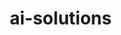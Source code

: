 # ai-solutions
<!DOCTYPE html>
<html lang="de">
<head>
    <meta charset="UTF-8">
    <meta name="viewport" content="width=device-width, initial-scale=1.0">
    <title>PackageAI - Intelligente Verpackungslösungen für E-Commerce</title>
    <style>
        * {
            margin: 0;
            padding: 0;
            box-sizing: border-box;
        }

        body {
            font-family: 'Segoe UI', Tahoma, Geneva, Verdana, sans-serif;
            line-height: 1.6;
            color: #ffffff;
            background: #000000;
            overflow-x: hidden;
        }

        .container {
            max-width: 1200px;
            margin: 0 auto;
            padding: 0 20px;
        }

        /* Header */
        header {
            background: rgba(0, 0, 0, 0.95);
            color: white;
            padding: 1rem 0;
            position: fixed;
            width: 100%;
            top: 0;
            z-index: 1000;
            backdrop-filter: blur(20px);
            border-bottom: 1px solid rgba(255, 255, 255, 0.1);
        }

        nav {
            display: flex;
            justify-content: space-between;
            align-items: center;
        }

        .logo {
            font-size: 1.8rem;
            font-weight: bold;
            color: #ffffff;
            text-transform: uppercase;
            letter-spacing: 2px;
        }

        .nav-links {
            display: flex;
            list-style: none;
            gap: 2rem;
        }

        .nav-links a {
            color: white;
            text-decoration: none;
            transition: all 0.3s ease;
            position: relative;
            font-weight: 500;
        }

        .nav-links a:hover {
            color: #cccccc;
            transform: translateY(-2px);
        }

        .nav-links a::after {
            content: '';
            position: absolute;
            width: 0;
            height: 2px;
            bottom: -5px;
            left: 0;
            background: white;
            transition: width 0.3s ease;
        }

        .nav-links a:hover::after {
            width: 100%;
        }

        .cta-button {
            background: #ffffff;
            color: #000000;
            padding: 12px 24px;
            border: none;
            border-radius: 5px;
            cursor: pointer;
            transition: all 0.3s ease;
            text-decoration: none;
            font-weight: 600;
            text-transform: uppercase;
            letter-spacing: 1px;
        }

        .cta-button:hover {
            background: #cccccc;
            transform: translateY(-3px);
            box-shadow: 0 10px 30px rgba(255, 255, 255, 0.2);
        }

        /* Hero Section */
        .hero {
            background: #000000;
            color: white;
            padding: 150px 0 100px;
            text-align: center;
            position: relative;
            overflow: hidden;
        }

        .hero::before {
            content: '';
            position: absolute;
            top: 0;
            left: 0;
            right: 0;
            bottom: 0;
            background: radial-gradient(circle at 30% 40%, rgba(255, 255, 255, 0.05) 0%, transparent 50%),
                        radial-gradient(circle at 80% 10%, rgba(255, 255, 255, 0.03) 0%, transparent 50%),
                        radial-gradient(circle at 40% 80%, rgba(255, 255, 255, 0.04) 0%, transparent 50%);
            animation: float 20s ease-in-out infinite;
        }

        @keyframes float {
            0%, 100% { transform: translateY(0px) rotate(0deg); }
            50% { transform: translateY(-20px) rotate(180deg); }
        }

        .hero-content {
            position: relative;
            z-index: 2;
        }

        .hero h1 {
            font-size: 4rem;
            margin-bottom: 1.5rem;
            font-weight: 100;
            letter-spacing: 3px;
            text-transform: uppercase;
            animation: slideInUp 1s ease;
        }

        .hero p {
            font-size: 1.4rem;
            margin-bottom: 3rem;
            opacity: 0.8;
            font-weight: 300;
            max-width: 800px;
            margin-left: auto;
            margin-right: auto;
            animation: slideInUp 1s ease 0.2s both;
        }

        @keyframes slideInUp {
            from {
                opacity: 0;
                transform: translateY(30px);
            }
            to {
                opacity: 1;
                transform: translateY(0);
            }
        }

        /* Features Section */
        .features {
            padding: 100px 0;
            background: #ffffff;
            color: #000000;
        }

        .section-title {
            text-align: center;
            font-size: 3rem;
            margin-bottom: 4rem;
            font-weight: 100;
            text-transform: uppercase;
            letter-spacing: 2px;
            position: relative;
        }

        .section-title::after {
            content: '';
            position: absolute;
            bottom: -15px;
            left: 50%;
            transform: translateX(-50%);
            width: 100px;
            height: 2px;
            background: #000000;
        }

        .features-grid {
            display: grid;
            grid-template-columns: repeat(auto-fit, minmax(350px, 1fr));
            gap: 3rem;
            margin-top: 5rem;
        }

        .feature-card {
            background: #000000;
            color: #ffffff;
            padding: 3rem;
            border-radius: 0;
            border: 1px solid rgba(255, 255, 255, 0.1);
            transition: all 0.3s ease;
            position: relative;
            overflow: hidden;
        }

        .feature-card::before {
            content: '';
            position: absolute;
            top: 0;
            left: 0;
            right: 0;
            height: 3px;
            background: #ffffff;
            transform: scaleX(0);
            transition: transform 0.3s ease;
        }

        .feature-card:hover::before {
            transform: scaleX(1);
        }

        .feature-card:hover {
            transform: translateY(-10px);
            border-color: rgba(255, 255, 255, 0.3);
        }

        .feature-icon {
            width: 80px;
            height: 80px;
            border: 2px solid #ffffff;
            border-radius: 50%;
            display: flex;
            align-items: center;
            justify-content: center;
            margin-bottom: 2rem;
            font-size: 2rem;
            color: white;
        }

        .feature-card h3 {
            font-size: 1.5rem;
            margin-bottom: 1rem;
            text-transform: uppercase;
            letter-spacing: 1px;
            font-weight: 300;
        }

        .feature-card p {
            opacity: 0.8;
            line-height: 1.8;
            font-weight: 300;
        }

        /* Stats Section */
        .stats {
            background: #000000;
            color: white;
            padding: 80px 0;
            border-top: 1px solid rgba(255, 255, 255, 0.1);
            border-bottom: 1px solid rgba(255, 255, 255, 0.1);
        }

        .stats-grid {
            display: grid;
            grid-template-columns: repeat(auto-fit, minmax(200px, 1fr));
            gap: 3rem;
            text-align: center;
        }

        .stat-item h3 {
            font-size: 4rem;
            margin-bottom: 1rem;
            font-weight: 100;
            color: #ffffff;
        }

        .stat-item p {
            text-transform: uppercase;
            letter-spacing: 2px;
            font-weight: 300;
            opacity: 0.8;
        }

        /* How it Works */
        .how-it-works {
            padding: 100px 0;
            background: #ffffff;
            color: #000000;
        }

        .steps {
            display: grid;
            grid-template-columns: repeat(auto-fit, minmax(300px, 1fr));
            gap: 4rem;
            margin-top: 5rem;
        }

        .step {
            text-align: center;
            position: relative;
        }

        .step-number {
            width: 100px;
            height: 100px;
            border: 3px solid #000000;
            color: #000000;
            border-radius: 50%;
            display: flex;
            align-items: center;
            justify-content: center;
            font-size: 2.5rem;
            font-weight: 100;
            margin: 0 auto 2rem;
            transition: all 0.3s ease;
        }

        .step:hover .step-number {
            background: #000000;
            color: #ffffff;
        }

        .step h3 {
            font-size: 1.5rem;
            margin-bottom: 1rem;
            text-transform: uppercase;
            letter-spacing: 1px;
            font-weight: 300;
        }

        .step p {
            opacity: 0.7;
            line-height: 1.8;
            font-weight: 300;
        }

        /* About Section */
        .about {
            padding: 100px 0;
            background: #000000;
            color: #ffffff;
        }

        .about-content {
            max-width: 800px;
            margin: 0 auto;
            text-align: center;
        }

        .about h2 {
            font-size: 3rem;
            margin-bottom: 3rem;
            font-weight: 100;
            text-transform: uppercase;
            letter-spacing: 2px;
        }

        .about p {
            font-size: 1.2rem;
            line-height: 2;
            opacity: 0.8;
            font-weight: 300;
            margin-bottom: 2rem;
        }

        /* Contact */
        .contact {
            background: #ffffff;
            color: #000000;
            padding: 100px 0;
        }

        .contact-form {
            max-width: 600px;
            margin: 0 auto;
        }

        .form-group {
            margin-bottom: 2rem;
        }

        .form-group input,
        .form-group textarea {
            width: 100%;
            padding: 20px;
            border: 2px solid #000000;
            border-radius: 0;
            background: transparent;
            color: #000000;
            font-size: 1rem;
            transition: all 0.3s ease;
        }

        .form-group input:focus,
        .form-group textarea:focus {
            outline: none;
            border-color: #666666;
            background: rgba(0, 0, 0, 0.05);
        }

        .form-group input::placeholder,
        .form-group textarea::placeholder {
            color: rgba(0, 0, 0, 0.5);
            text-transform: uppercase;
            letter-spacing: 1px;
            font-weight: 300;
        }

        /* Footer */
        footer {
            background: #000000;
            color: white;
            padding: 60px 0 30px;
            text-align: center;
            border-top: 1px solid rgba(255, 255, 255, 0.1);
        }

        footer p {
            opacity: 0.7;
            font-weight: 300;
            letter-spacing: 1px;
        }

        /* Responsive */
        @media (max-width: 768px) {
            .nav-links {
                display: none;
            }
            
            .hero h1 {
                font-size: 2.5rem;
            }
            
            .section-title {
                font-size: 2rem;
            }
            
            .features-grid,
            .steps {
                grid-template-columns: 1fr;
            }
        }

        .animate-on-scroll {
            opacity: 0;
            transform: translateY(50px);
            transition: all 1s ease;
        }

        .animate-on-scroll.animate {
            opacity: 1;
            transform: translateY(0);
        }

        /* Mobile Menu */
        .mobile-menu {
            display: none;
            color: white;
            font-size: 1.5rem;
            cursor: pointer;
        }

        @media (max-width: 768px) {
            .mobile-menu {
                display: block;
            }
        }
    </style>
</head>
<body>
    <header>
        <nav class="container">
            <div class="logo">PackageAI</div>
            <ul class="nav-links">
                <li><a href="#home">Home</a></li>
                <li><a href="#features">Features</a></li>
                <li><a href="#about">Über uns</a></li>
                <li><a href="#contact">Kontakt</a></li>
            </ul>
            <div class="mobile-menu">☰</div>
            <a href="#contact" class="cta-button">Demo anfordern</a>
        </nav>
    </header>

    <section id="home" class="hero">
        <div class="container">
            <div class="hero-content">
                <h1>Intelligente Verpackung</h1>
                <p>Revolutionieren Sie Ihre Verpackungsprozesse mit KI-gestützter Optimierung. Reduzieren Sie Kosten, verbessern Sie die Nachhaltigkeit und steigern Sie die Kundenzufriedenheit durch präzise Algorithmen.</p>
                <a href="#contact" class="cta-button">Jetzt starten</a>
            </div>
        </div>
    </section>

    <section id="features" class="features">
        <div class="container">
            <h2 class="section-title animate-on-scroll">Warum PackageAI?</h2>
            <div class="features-grid">
                <div class="feature-card animate-on-scroll">
                    <div class="feature-icon">AI</div>
                    <h3>KI-Optimierung</h3>
                    <p>Unsere fortschrittliche künstliche Intelligenz analysiert Ihre Produkte in Echtzeit und bestimmt die optimale Verpackungsgröße und -art für jede einzelne Bestellung.</p>
                </div>
                <div class="feature-card animate-on-scroll">
                    <div class="feature-icon">€</div>
                    <h3>Kosteneinsparung</h3>
                    <p>Reduzieren Sie Verpackungskosten signifikant durch intelligente Materialauswahl, optimierte Größenbestimmung und Minimierung von Verschwendung.</p>
                </div>
                <div class="feature-card animate-on-scroll">
                    <div class="feature-icon">♻</div>
                    <h3>Nachhaltigkeit</h3>
                    <p>Minimieren Sie Ihren ökologischen Fußabdruck durch optimierte Verpackungsgrößen, umweltfreundliche Materialauswahl und Reduktion von Überverpackung.</p>
                </div>
                <div class="feature-card animate-on-scroll">
                    <div class="feature-icon">⚡</div>
                    <h3>Automatisierung</h3>
                    <p>Vollautomatische Integration in Ihre bestehenden E-Commerce-Systeme und Fulfillment-Prozesse ohne manuelle Eingriffe oder Unterbrechungen.</p>
                </div>
                <div class="feature-card animate-on-scroll">
                    <div class="feature-icon">📊</div>
                    <h3>Analytics</h3>
                    <p>Detaillierte Berichte und tiefgreifende Einblicke in Ihre Verpackungseffizienz, Kostenstrukturen und kontinuierliche Optimierungspotentiale.</p>
                </div>
                <div class="feature-card animate-on-scroll">
                    <div class="feature-icon">🔗</div>
                    <h3>Integration</h3>
                    <p>Nahtlose Anbindung über REST-API an Shopify, WooCommerce, Magento und andere führende E-Commerce-Plattformen innerhalb weniger Minuten.</p>
                </div>
            </div>
        </div>
    </section>

    <section class="stats">
        <div class="container">
            <div class="stats-grid">
                <div class="stat-item animate-on-scroll">
                    <h3>35%</h3>
                    <p>Kosteneinsparung</p>
                </div>
                <div class="stat-item animate-on-scroll">
                    <h3>50%</h3>
                    <p>Weniger Material</p>
                </div>
                <div class="stat-item animate-on-scroll">
                    <h3>99.9%</h3>
                    <p>Verfügbarkeit</p>
                </div>
                <div class="stat-item animate-on-scroll">
                    <h3>24/7</h3>
                    <p>Support</p>
                </div>
            </div>
        </div>
    </section>

    <section id="how-it-works" class="how-it-works">
        <div class="container">
            <h2 class="section-title animate-on-scroll">So funktioniert's</h2>
            <div class="steps">
                <div class="step animate-on-scroll">
                    <div class="step-number">1</div>
                    <h3>Produktanalyse</h3>
                    <p>Unsere KI analysiert präzise Größe, Gewicht, Zerbrechlichkeit und weitere relevante Eigenschaften Ihrer Produkte für optimale Verpackungsempfehlungen.</p>
                </div>
                <div class="step animate-on-scroll">
                    <div class="step-number">2</div>
                    <h3>Intelligente Optimierung</h3>
                    <p>Fortschrittliche Algorithmen bestimmen die ideale Verpackungsgröße, das beste Material und die kosteneffizienteste Lösung für jeden Auftrag.</p>
                </div>
                <div class="step animate-on-scroll">
                    <div class="step-number">3</div>
                    <h3>Automatische Umsetzung</h3>
                    <p>Nahtlose Integration in Ihr Fulfillment-System ermöglicht automatische Verpackungsauswahl und -prozesse ohne manuelle Intervention.</p>
                </div>
            </div>
        </div>
    </section>

    <section id="about" class="about">
        <div class="container">
            <div class="about-content animate-on-scroll">
                <h2>Über PackageAI</h2>
                <p>Wir sind ein innovatives Technologieunternehmen, das sich auf die Entwicklung intelligenter Verpackungslösungen für den E-Commerce spezialisiert hat.</p>
                <p>Unsere Mission ist es, durch den Einsatz modernster KI-Technologien die Effizienz, Nachhaltigkeit und Kostenwirksamkeit von Verpackungsprozessen zu revolutionieren.</p>
                <p>Mit jahrelanger Erfahrung in der Entwicklung von Machine Learning-Algorithmen und Deep Learning-Modellen schaffen wir maßgeschneiderte Lösungen für Unternehmen jeder Größe.</p>
            </div>
        </div>
    </section>

    <section id="contact" class="contact">
        <div class="container">
            <h2 class="section-title animate-on-scroll">Kontakt</h2>
            <form class="contact-form">
                <div class="form-group">
                    <input type="text" placeholder="Ihr Name" required>
                </div>
                <div class="form-group">
                    <input type="email" placeholder="Ihre E-Mail-Adresse" required>
                </div>
                <div class="form-group">
                    <input type="text" placeholder="Unternehmen">
                </div>
                <div class="form-group">
                    <input type="tel" placeholder="Telefonnummer">
                </div>
                <div class="form-group">
                    <textarea rows="6" placeholder="Ihre Nachricht oder Anfrage"></textarea>
                </div>
                <button type="submit" class="cta-button" style="width: 100%; padding: 20px;">Nachricht senden</button>
            </form>
        </div>
    </section>

    <footer>
        <div class="container">
            <p>&copy; 2025 PackageAI. Alle Rechte vorbehalten.</p>
            <p style="margin-top: 1rem;">Revolutionieren Sie Ihre Verpackungsprozesse mit künstlicher Intelligenz.</p>
        </div>
    </footer>

    <script>
        // Smooth scrolling for navigation links
        document.querySelectorAll('a[href^="#"]').forEach(anchor => {
            anchor.addEventListener('click', function (e) {
                e.preventDefault();
                const target = document.querySelector(this.getAttribute('href'));
                if (target) {
                    target.scrollIntoView({
                        behavior: 'smooth',
                        block: 'start'
                    });
                }
            });
        });

        // Animate elements on scroll
        const observerOptions = {
            threshold: 0.1,
            rootMargin: '0px 0px -50px 0px'
        };

        const observer = new IntersectionObserver((entries) => {
            entries.forEach(entry => {
                if (entry.isIntersecting) {
                    entry.target.classList.add('animate');
                }
            });
        }, observerOptions);

        document.querySelectorAll('.animate-on-scroll').forEach(el => {
            observer.observe(el);
        });

        // Form submission
        document.querySelector('.contact-form').addEventListener('submit', function(e) {
            e.preventDefault();
            alert('Vielen Dank für Ihre Nachricht! Wir melden uns bald bei Ihnen.');
            this.reset();
        });

        // Header background on scroll
        window.addEventListener('scroll', () => {
            const header = document.querySelector('header');
            if (window.scrollY > 100) {
                header.style.background = 'rgba(0, 0, 0, 0.98)';
                header.style.borderBottom = '1px solid rgba(255, 255, 255, 0.2)';
            } else {
                header.style.background = 'rgba(0, 0, 0, 0.95)';
                header.style.borderBottom = '1px solid rgba(255, 255, 255, 0.1)';
            }
        });

        // Mobile menu toggle (basic implementation)
        document.querySelector('.mobile-menu').addEventListener('click', function() {
            const navLinks = document.querySelector('.nav-links');
            if (navLinks.style.display === 'flex') {
                navLinks.style.display = 'none';
            } else {
                navLinks.style.display = 'flex';
                navLinks.style.flexDirection = 'column';
                navLinks.style.position = 'absolute';
                navLinks.style.top = '100%';
                navLinks.style.left = '0';
                navLinks.style.right = '0';
                navLinks.style.background = 'rgba(0, 0, 0, 0.98)';
                navLinks.style.padding = '2rem';
            }
        });
    </script>
</body>
</html>
